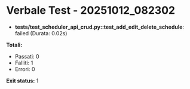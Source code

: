# Verbale Test - 20251012_082302

- **tests/test_scheduler_api_crud.py::test_add_edit_delete_schedule**: failed (Durata: 0.02s)

**Totali:**
- Passati: 0
- Falliti: 1
- Errori: 0

**Exit status:** 1
